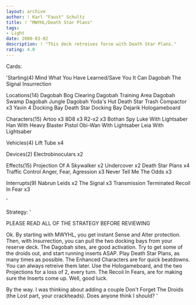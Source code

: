 ```yaml
---
layout: archive
author: ! Karl "Faust" Schultz
title: ! "MWYHL/Death Star Plans"
tags:
- Light
date: 2000-03-02
description: ! "This deck retreives force with Death Star Plans."
rating: 4.0
---
```

Cards: 

'Starting(4)
Mind What You Have Learned/Save You It Can
Dagobah
The Signal
Insurrection

Locations(14)
Dagobah Bog Clearing
Dagobah Training Area
Dagobah Swamp
Dagobah Jungle
Dagobah Yoda's Hut
Death Star Trash Compactor x3
Yavin 4 Docking Bay
Death Star Docking Bay
Dejarik Hologameboard

Characters(15)
Artoo x3
8D8 x3
R2-x2 x3
Bothan Spy
Luke With Lightsaber
Han With Heavy Blaster Pistol
Obi-Wan With Lightsaber
Leia With Lightsaber

Vehicles(4)
Lift Tube x4

Devices(2)
Electrobinoculars x2

Effects(15)
Projection Of A Skywalker x2
Undercover x2
Death Star Plans x4
Traffic Control
Anger, Fear, Agression x3
Never Tell Me The Odds x3

Interrupts(9)
Nabrun Leids x2
The Signal x3
Transmission Terminated
Recoil In Fear x3








'

Strategy: '

PLEASE READ ALL OF THE STRATEGY BEFORE REVIEWING

Ok.  By starting with MWYHL, you get instant Sense and Alter protection.  Then, with Insurrection, you can pull the two docking bays from your reserve deck.  The Dagobah sites, are good activation.  Try to get some of the droids out, and start running inserts ASAP.  Play Death Star Plans, as many times as possible.  The Enhanced Characters are for quick beatdowns.	You can always retreive them later. Use the Hologameboard, and the two Projections for a loss of 2, every turn.  The Recoil In Fears, are for making sure the Inserts come up.	Well, good luck.

By the way.  I was thinking about adding a couple Don't Forget The Droids (the Lost part, your crackheads).  Does anyone think I should?  '